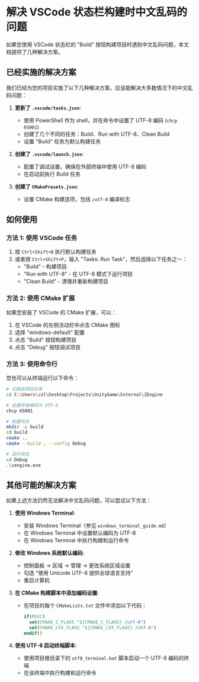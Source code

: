 # 解决 VSCode 状态栏构建时中文乱码的问题

如果您使用 VSCode 状态栏的 "Build" 按钮构建项目时遇到中文乱码问题，本文档提供了几种解决方案。

## 已经实施的解决方案

我们已经为您的项目实施了以下几种解决方案，应该能解决大多数情况下的中文乱码问题：

1. **更新了 `.vscode/tasks.json`**:
   - 使用 PowerShell 作为 shell，并在命令中设置了 UTF-8 编码 (`chcp 65001`)
   - 创建了几个不同的任务：Build、Run with UTF-8、Clean Build
   - 设置 "Build" 任务为默认构建任务

2. **创建了 `.vscode/launch.json`**:
   - 配置了调试设置，确保在外部终端中使用 UTF-8 编码
   - 在启动前执行 Build 任务

3. **创建了 `CMakePresets.json`**:
   - 设置 CMake 构建选项，包括 `/utf-8` 编译标志

## 如何使用

### 方法 1: 使用 VSCode 任务

1. 按 `Ctrl+Shift+B` 执行默认构建任务
2. 或者按 `Ctrl+Shift+P`，输入 "Tasks: Run Task"，然后选择以下任务之一：
   - "Build" - 构建项目
   - "Run with UTF-8" - 在 UTF-8 模式下运行项目
   - "Clean Build" - 清理并重新构建项目

### 方法 2: 使用 CMake 扩展

如果您安装了 VSCode 的 CMake 扩展，可以：

1. 在 VSCode 的左侧活动栏中点击 CMake 图标
2. 选择 "windows-default" 配置
3. 点击 "Build" 按钮构建项目
4. 点击 "Debug" 按钮调试项目

### 方法 3: 使用命令行

您也可以从终端运行以下命令：

```bash
# 切换到项目目录
cd C:\Users\zsl\Desktop\Projects\UnityGame\External\ZEngine

# 设置终端编码为 UTF-8
chcp 65001

# 构建项目
mkdir -p build
cd build
cmake ..
cmake --build . --config Debug

# 运行项目
cd Debug
.\zengine.exe
```

## 其他可能的解决方案

如果上述方法仍然无法解决中文乱码问题，可以尝试以下方法：

1. **使用 Windows Terminal**:
   - 安装 Windows Terminal（参见 `windows_terminal_guide.md`）
   - 在 Windows Terminal 中设置默认编码为 UTF-8
   - 在 Windows Terminal 中执行构建和运行命令

2. **修改 Windows 系统默认编码**:
   - 控制面板 -> 区域 -> 管理 -> 更改系统区域设置
   - 勾选 "使用 Unicode UTF-8 提供全球语言支持"
   - 重启计算机

3. **在 CMake 构建脚本中添加编码设置**:
   - 在项目的每个 `CMakeLists.txt` 文件中添加以下代码：
     ```cmake
     if(MSVC)
       set(CMAKE_C_FLAGS "${CMAKE_C_FLAGS} /utf-8")
       set(CMAKE_CXX_FLAGS "${CMAKE_CXX_FLAGS} /utf-8")
     endif()
     ```

4. **使用 UTF-8 启动终端脚本**:
   - 使用项目根目录下的 `utf8_terminal.bat` 脚本启动一个 UTF-8 编码的终端
   - 在该终端中执行构建和运行命令
